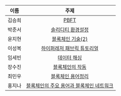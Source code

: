 |이름|주제|
|:---:|:------:|
|김승희|[PBFT](https://seunghee114-blog.tistory.com/170)|
|박준서|[솔리디티 환경설정](https://jabdastudy.tistory.com/47)|
|윤지현|[블록체인 기술(2)](https://jhyun505.tistory.com/6)|
|이성복|[하이퍼레저 패브릭 튜토리얼](https://seungbok3240.tistory.com/147)|
|임세빈|[데이터 해싱](https://awoool.tistory.com/4)|
|장수진|[블록체인의 작동](https://blog.naver.com/tnwls0529/222306286214)|
|최민우|[블록체인 용어정리](https://dandalf.tistory.com/91)|
|홍지나|[블록체인의 주요 용어과 블록체인 네트워크](https://blog.naver.com/jina05/222305316779)|
